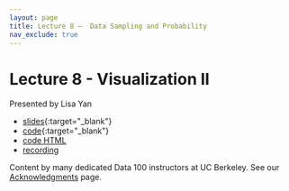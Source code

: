 ```yaml
---
layout: page
title: Lecture 8 –  Data Sampling and Probability
nav_exclude: true
---
```


# Lecture 8 -  Visualization II

Presented by Lisa Yan
- [slides](https://docs.google.com/presentation/d/1oHLMs0P0lC-HF8oIsOmwxYRL2o1RbTkEaoqu-AJf674/edit?usp=sharing){:target="_blank"}
- [code](https://data100.datahub.berkeley.edu/hub/user-redirect/git-pull?repo=https%3A%2F%2Fgithub.com%2FDS-100%2Fsp23&branch=main&urlpath=lab%2Ftree%2Fsp23%2Flecture%2Flec08%2Flec08.ipynb){:target="_blank"}
- [code HTML](../../resources/assets/lectures/lec08/lec08.html)
- [recording](https://youtu.be/Ml3flw5UMbU)

Content by many dedicated Data 100 instructors at UC Berkeley. See our [Acknowledgments](../../acks) page.



